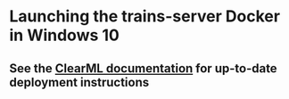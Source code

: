# Launching the **trains-server** Docker in Windows 10

## See the [ClearML documentation](https://clear.ml/docs/latest/docs/deploying_clearml/clearml_server_win) for up-to-date deployment instructions 
